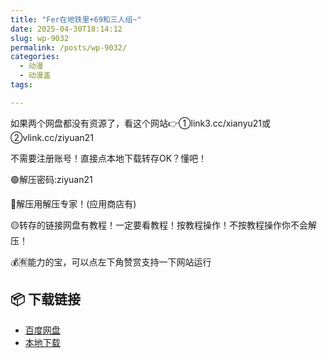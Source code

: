 ```yaml
---
title: "Fer在地铁里+69和三人组~"
date: 2025-04-30T18:14:12
slug: wp-9032
permalink: /posts/wp-9032/
categories:
  - 动漫
  - 动漫盖
tags:

---
```


如果两个网盘都没有资源了，看这个网站👉①link3.cc/xianyu21或②vlink.cc/ziyuan21

不需要注册账号！直接点本地下载转存OK？懂吧！

🟢解压密码:ziyuan21

🔵解压用解压专家！(应用商店有)

🟡转存的链接网盘有教程！一定要看教程！按教程操作！不按教程操作你不会解压！

💰🈶能力的宝，可以点左下角赞赏支持一下网站运行

## 📦 下载链接
- [百度网盘](https://blziyuan21.com/pay-download/9032?key=ddf02ef3f4&down_id=0)
- [本地下载](https://blziyuan21.com/pay-download/9032?key=ddf02ef3f4&down_id=1)

